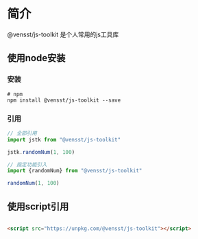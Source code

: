 # 简介

@vensst/js-toolkit 是个人常用的js工具库

## 使用node安装

### 安装

```
# npm
npm install @vensst/js-toolkit --save

```

### 引用

```js
// 全部引用
import jstk from "@vensst/js-toolkit"

jstk.randomNum(1, 100)

// 指定功能引入
import {randomNum} from "@vensst/js-toolkit"

randomNum(1, 100)
```

## 使用script引用

```html

<script src="https://unpkg.com/@vensst/js-toolkit"></script>
```
